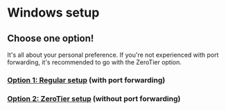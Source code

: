 # Windows setup

## Choose one option!

It's all about your personal preference. If you're not experienced with port forwarding, it's recommended to go with the ZeroTier option.

### [Option 1: Regular setup](regular-setup/) (with port forwarding)

### [Option 2: ZeroTier setup](zerotier-setup/) (without port forwarding)
